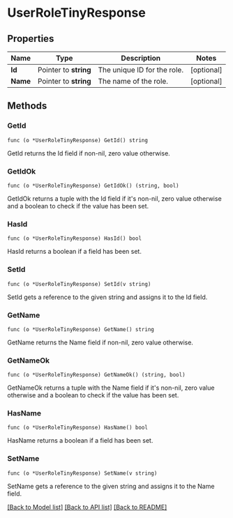 # UserRoleTinyResponse

## Properties

Name | Type | Description | Notes
------------ | ------------- | ------------- | -------------
**Id** | Pointer to **string** | The unique ID for the role. | [optional] 
**Name** | Pointer to **string** | The name of the role. | [optional] 

## Methods

### GetId

`func (o *UserRoleTinyResponse) GetId() string`

GetId returns the Id field if non-nil, zero value otherwise.

### GetIdOk

`func (o *UserRoleTinyResponse) GetIdOk() (string, bool)`

GetIdOk returns a tuple with the Id field if it's non-nil, zero value otherwise
and a boolean to check if the value has been set.

### HasId

`func (o *UserRoleTinyResponse) HasId() bool`

HasId returns a boolean if a field has been set.

### SetId

`func (o *UserRoleTinyResponse) SetId(v string)`

SetId gets a reference to the given string and assigns it to the Id field.

### GetName

`func (o *UserRoleTinyResponse) GetName() string`

GetName returns the Name field if non-nil, zero value otherwise.

### GetNameOk

`func (o *UserRoleTinyResponse) GetNameOk() (string, bool)`

GetNameOk returns a tuple with the Name field if it's non-nil, zero value otherwise
and a boolean to check if the value has been set.

### HasName

`func (o *UserRoleTinyResponse) HasName() bool`

HasName returns a boolean if a field has been set.

### SetName

`func (o *UserRoleTinyResponse) SetName(v string)`

SetName gets a reference to the given string and assigns it to the Name field.


[[Back to Model list]](../README.md#documentation-for-models) [[Back to API list]](../README.md#documentation-for-api-endpoints) [[Back to README]](../README.md)


